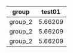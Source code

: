 | group   |   test01 |
|---------|----------|
| group_2 |  5.66209 |
| group_2 |  5.66209 |
| group_2 |  5.66209 |
